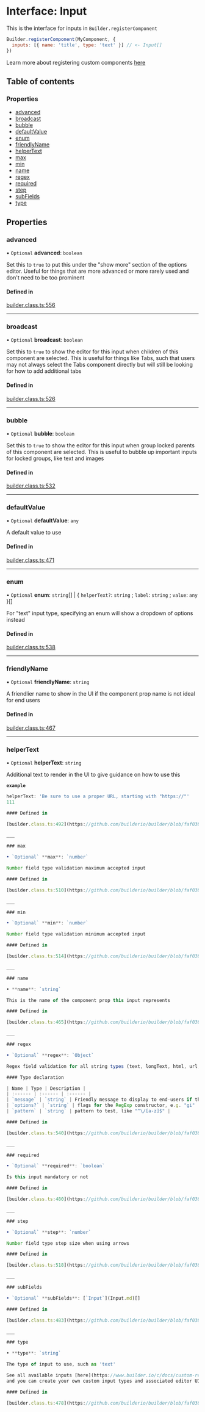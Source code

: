 # Interface: Input

This is the interface for inputs in `Builder.registerComponent`

```js
Builder.registerComponent(MyComponent, {
  inputs: [{ name: 'title', type: 'text' }] // <- Input[]
})
```

Learn more about registering custom components [here](https://www.builder.io/c/docs/custom-react-components)

## Table of contents

### Properties

- [advanced](Input.md#advanced)
- [broadcast](Input.md#broadcast)
- [bubble](Input.md#bubble)
- [defaultValue](Input.md#defaultvalue)
- [enum](Input.md#enum)
- [friendlyName](Input.md#friendlyname)
- [helperText](Input.md#helpertext)
- [max](Input.md#max)
- [min](Input.md#min)
- [name](Input.md#name)
- [regex](Input.md#regex)
- [required](Input.md#required)
- [step](Input.md#step)
- [subFields](Input.md#subfields)
- [type](Input.md#type)

## Properties

### advanced

• `Optional` **advanced**: `boolean`

Set this to `true` to put this under the "show more" section of
the options editor. Useful for things that are more advanced
or more rarely used and don't need to be too prominent

#### Defined in

[builder.class.ts:556](https://github.com/builderio/builder/blob/faf038e7/packages/core/src/builder.class.ts#L556)

___

### broadcast

• `Optional` **broadcast**: `boolean`

Set this to `true` to show the editor for this input when
children of this component are selected. This is useful for things
like Tabs, such that users may not always select the Tabs component
directly but will still be looking for how to add additional tabs

#### Defined in

[builder.class.ts:526](https://github.com/builderio/builder/blob/faf038e7/packages/core/src/builder.class.ts#L526)

___

### bubble

• `Optional` **bubble**: `boolean`

Set this to `true` to show the editor for this input when
group locked parents of this component are selected. This is useful
to bubble up important inputs for locked groups, like text and images

#### Defined in

[builder.class.ts:532](https://github.com/builderio/builder/blob/faf038e7/packages/core/src/builder.class.ts#L532)

___

### defaultValue

• `Optional` **defaultValue**: `any`

A default value to use

#### Defined in

[builder.class.ts:471](https://github.com/builderio/builder/blob/faf038e7/packages/core/src/builder.class.ts#L471)

___

### enum

• `Optional` **enum**: `string`[] \| { `helperText?`: `string` ; `label`: `string` ; `value`: `any`  }[]

For "text" input type, specifying an enum will show a dropdown of options instead

#### Defined in

[builder.class.ts:538](https://github.com/builderio/builder/blob/faf038e7/packages/core/src/builder.class.ts#L538)

___

### friendlyName

• `Optional` **friendlyName**: `string`

A friendlier name to show in the UI if the component prop name is not ideal for end users

#### Defined in

[builder.class.ts:467](https://github.com/builderio/builder/blob/faf038e7/packages/core/src/builder.class.ts#L467)

___

### helperText

• `Optional` **helperText**: `string`

Additional text to render in the UI to give guidance on how to use this

**`example`**
```js
helperText: 'Be sure to use a proper URL, starting with "https://"'
111

#### Defined in

[builder.class.ts:492](https://github.com/builderio/builder/blob/faf038e7/packages/core/src/builder.class.ts#L492)

___

### max

• `Optional` **max**: `number`

Number field type validation maximum accepted input

#### Defined in

[builder.class.ts:510](https://github.com/builderio/builder/blob/faf038e7/packages/core/src/builder.class.ts#L510)

___

### min

• `Optional` **min**: `number`

Number field type validation minimum accepted input

#### Defined in

[builder.class.ts:514](https://github.com/builderio/builder/blob/faf038e7/packages/core/src/builder.class.ts#L514)

___

### name

• **name**: `string`

This is the name of the component prop this input represents

#### Defined in

[builder.class.ts:465](https://github.com/builderio/builder/blob/faf038e7/packages/core/src/builder.class.ts#L465)

___

### regex

• `Optional` **regex**: `Object`

Regex field validation for all string types (text, longText, html, url, etc)

#### Type declaration

| Name | Type | Description |
| :------ | :------ | :------ |
| `message` | `string` | Friendly message to display to end-users if the regex fails, e.g. "You must use a relative url starting with '/...' " |
| `options?` | `string` | flags for the RegExp constructor, e.g. "gi" |
| `pattern` | `string` | pattern to test, like "^\/[a-z]$" |

#### Defined in

[builder.class.ts:540](https://github.com/builderio/builder/blob/faf038e7/packages/core/src/builder.class.ts#L540)

___

### required

• `Optional` **required**: `boolean`

Is this input mandatory or not

#### Defined in

[builder.class.ts:480](https://github.com/builderio/builder/blob/faf038e7/packages/core/src/builder.class.ts#L480)

___

### step

• `Optional` **step**: `number`

Number field type step size when using arrows

#### Defined in

[builder.class.ts:518](https://github.com/builderio/builder/blob/faf038e7/packages/core/src/builder.class.ts#L518)

___

### subFields

• `Optional` **subFields**: [`Input`](Input.md)[]

#### Defined in

[builder.class.ts:483](https://github.com/builderio/builder/blob/faf038e7/packages/core/src/builder.class.ts#L483)

___

### type

• **type**: `string`

The type of input to use, such as 'text'

See all available inputs [here](https://www.builder.io/c/docs/custom-react-components#input-types)
and you can create your own custom input types and associated editor UIs with [plugins](https://www.builder.io/c/docs/extending/plugins)

#### Defined in

[builder.class.ts:478](https://github.com/builderio/builder/blob/faf038e7/packages/core/src/builder.class.ts#L478)
